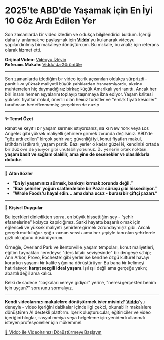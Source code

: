# 2025'te ABD'de Yaşamak için En İyi 10 Göz Ardı Edilen Yer

Son zamanlarda bir video izledim ve oldukça bilgilendirici buldum. İçeriği daha iyi anlamak ve paylaşmak için **[Viddo](https://viddo.pro/)**'yu kullanarak videoyu yapılandırılmış bir makaleye dönüştürdüm. Bu makale, bu analiz için referans olarak hizmet etti.

**Orijinal Video:** [Videoyu İzleyin](https://www.youtube.com/watch?v=Idl-FA_GMmM)  
**Referans Makale:** [Viddo'da Görüntüle](https://viddo.pro/zh/video-result/d02dc021-7d07-4a13-a5a5-0e6a569bb036)

---

Son zamanlarda izlediğim bir video içerik açısından oldukça sürprizdi - parıltılı ve yüksek maliyetli büyük şehirlerden bahsetmiyordu, aksine muhtemelen hiç duymadığınız birkaç küçük Amerikalı yeri tanıttı. Ancak her biri insanı hemen eşyalarını toplayıp taşınmaya ikna ediyor. Yaşam kalitesi yüksek, fiyatlar makul, önemli olan henüz turistler ve "emlak fiyatı kesiciler" tarafından hedeflenmemiş; gerçekten de cazip.

---

**✨ Temel Özet**

Rahat ve keyifli bir yaşam sürmek istiyorsanız, illa ki New York veya Los Angeles gibi yüksek maliyetli şehirlere girmek zorunda değilsiniz. ABD'de "göz ardı edilen" birçok şehir var; güvenliği iyi, konut fiyatları makul, istihdam istikrarlı, yaşam pratik. Bazı yerler o kadar güzel ki, kendinizi ortada bir düz ova da yaşıyor gibi unutabiliyorsunuz. Bu yerlerin ortak noktası: **yaşam basit ve sağlam olabilir, ama yine de seçenekler ve olasılıklarla doludur**.

---

**🎯 Altın Sözler**

- **“En iyi yaşamınızı sürmek, bankayı kırmak zorunda değil.”**
- **“Bazı şehirler, yoğun saatlerde bile bir Pazar sürüşü gibi hissediliyor.”**
- **“Whole Foods'u hayal edin... ama daha ucuz - burası bir çiftçi pazarı.”**

---

**🧠 Kişisel Duygular**

Bu içerikleri dinledikten sonra, en büyük hissettiğim şey - "şehir efsanelerine" kolayca kapıldığımız. Sanki hayatta başarılı olmak için eğlenceli ve yüksek maliyetli şehirlere girmek zorundaymışız gibi. Ancak gerçek mutluluğun çoğu zaman sessiz ama her şeyiyle tam olan şehirlerde gizli olduğunu düşünüyorum.

Örneğin, Overland Park ve Bentonville, yaşam tempoları, konut maliyetleri, eğitim kaynakları neredeyse "ders kitabı seviyesinde" bir dengeye sahip; Ann Arbor, Provo, Rochester gibi yerler ise kendine özgü kültürel havayı korurken yaşamı bir kalite yığınına dönüştürüyor. Bu bana bir kelimeyi hatırlatıyor: **karşıt sezgili ideal yaşam**. Işıl ışıl değil ama gerçeğe yakın; abartılı değil ama kalıcı.

Belki de sadece "başkaları nereye gidiyor" yerine, "neresi gerçekten benim için uygun?" sorusunu sormalıyız.

---

**Kendi videolarınızı makalelere dönüştürmek ister misiniz?** **[Viddo](https://viddo.pro/)**'yu deneyin - video içeriğini dakikalar içinde ilgi çekici, okunabilir makalelere dönüştüren AI destekli platform. İçerik oluşturucular, eğitimciler ve video içeriğini bloglar, sosyal medya veya belgeleme için yeniden kullanmak isteyen profesyoneller için mükemmel.

[🚀 Viddo ile Videolarınızı Dönüştürmeye Başlayın](https://viddo.pro/)